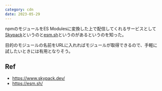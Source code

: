 ```yaml
---
category: cdn
date: 2023-05-29
---
```

npmのモジュールをES Modulesに変換した上で配信してくれるサービスとして[Skypack](https://www.skypack.dev/)というのと[esm.sh](https://esm.sh/)というのがあるというのを知った。

目的のモジュールの名前をURLに入れればモジュールが取得できるので、手軽に試したいときには有用となりそう。

## Ref

- https://www.skypack.dev/
- https://esm.sh/
